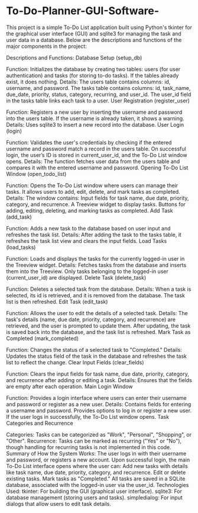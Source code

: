 # To-Do-Planner-GUI-Software-
This project is a simple To-Do List application built using Python's tkinter for the graphical user interface (GUI) and sqlite3 for managing the task and user data in a database. Below are the descriptions and functions of the major components in the project:

Descriptions and Functions:
Database Setup (setup_db)

Function: Initializes the database by creating two tables: users (for user authentication) and tasks (for storing to-do tasks). If the tables already exist, it does nothing.
Details:
The users table contains columns: id, username, and password.
The tasks table contains columns: id, task_name, due_date, priority, status, category, recurring, and user_id.
The user_id field in the tasks table links each task to a user.
User Registration (register_user)

Function: Registers a new user by inserting the username and password into the users table. If the username is already taken, it shows a warning.
Details: Uses sqlite3 to insert a new record into the database.
User Login (login)

Function: Validates the user's credentials by checking if the entered username and password match a record in the users table. On successful login, the user’s ID is stored in current_user_id, and the To-Do List window opens.
Details: The function fetches user data from the users table and compares it with the entered username and password.
Opening To-Do List Window (open_todo_list)

Function: Opens the To-Do List window where users can manage their tasks. It allows users to add, edit, delete, and mark tasks as completed.
Details: The window contains:
Input fields for task name, due date, priority, category, and recurrence.
A Treeview widget to display tasks.
Buttons for adding, editing, deleting, and marking tasks as completed.
Add Task (add_task)

Function: Adds a new task to the database based on user input and refreshes the task list.
Details: After adding the task to the tasks table, it refreshes the task list view and clears the input fields.
Load Tasks (load_tasks)

Function: Loads and displays the tasks for the currently logged-in user in the Treeview widget.
Details: Fetches tasks from the database and inserts them into the Treeview. Only tasks belonging to the logged-in user (current_user_id) are displayed.
Delete Task (delete_task)

Function: Deletes a selected task from the database.
Details: When a task is selected, its id is retrieved, and it is removed from the database. The task list is then refreshed.
Edit Task (edit_task)

Function: Allows the user to edit the details of a selected task.
Details: The task's details (name, due date, priority, category, and recurrence) are retrieved, and the user is prompted to update them. After updating, the task is saved back into the database, and the task list is refreshed.
Mark Task as Completed (mark_completed)

Function: Changes the status of a selected task to "Completed."
Details: Updates the status field of the task in the database and refreshes the task list to reflect the change.
Clear Input Fields (clear_fields)

Function: Clears the input fields for task name, due date, priority, category, and recurrence after adding or editing a task.
Details: Ensures that the fields are empty after each operation.
Main Login Window

Function: Provides a login interface where users can enter their username and password or register as a new user.
Details:
Contains fields for entering a username and password.
Provides options to log in or register a new user.
If the user logs in successfully, the To-Do List window opens.
Task Categories and Recurrence

Categories: Tasks can be categorized as "Work", "Personal", "Shopping", or "Other".
Recurrence: Tasks can be marked as recurring ("Yes" or "No"), though handling for recurring tasks is not implemented in this code.
Summary of How the System Works:
The user logs in with their username and password, or registers a new account.
Upon successful login, the main To-Do List interface opens where the user can:
Add new tasks with details like task name, due date, priority, category, and recurrence.
Edit or delete existing tasks.
Mark tasks as "Completed."
All tasks are saved in a SQLite database, associated with the logged-in user via the user_id.
Technologies Used:
tkinter: For building the GUI (graphical user interface).
sqlite3: For database management (storing users and tasks).
simpledialog: For input dialogs that allow users to edit task details.
